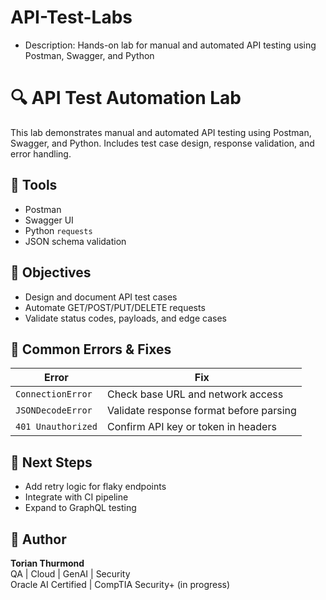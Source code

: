 # API-Test-Labs
- Description: Hands-on lab for manual and automated API testing using Postman, Swagger, and Python
# 🔍 API Test Automation Lab

This lab demonstrates manual and automated API testing using Postman, Swagger, and Python. Includes test case design, response validation, and error handling.

## 🧰 Tools
- Postman
- Swagger UI
- Python `requests`
- JSON schema validation

## 🧪 Objectives
- Design and document API test cases
- Automate GET/POST/PUT/DELETE requests
- Validate status codes, payloads, and edge cases

## 🐛 Common Errors & Fixes
| Error | Fix |
|------|-----|
| `ConnectionError` | Check base URL and network access |
| `JSONDecodeError` | Validate response format before parsing |
| `401 Unauthorized` | Confirm API key or token in headers |

## 🚀 Next Steps
- Add retry logic for flaky endpoints
- Integrate with CI pipeline
- Expand to GraphQL testing

## 👤 Author
**Torian Thurmond**  
QA | Cloud | GenAI | Security  
Oracle AI Certified | CompTIA Security+ (in progress)
